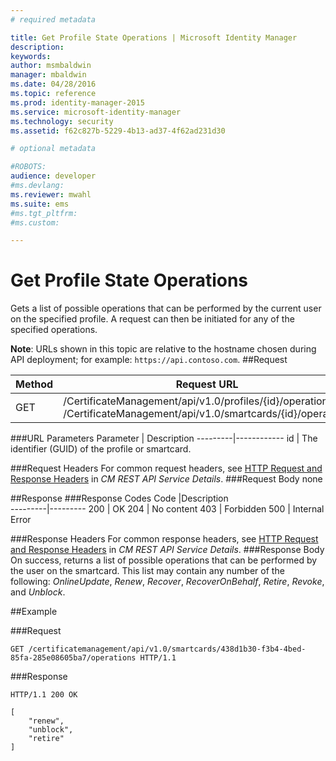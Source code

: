 ```yaml
---
# required metadata

title: Get Profile State Operations | Microsoft Identity Manager
description:
keywords:
author: msmbaldwin
manager: mbaldwin
ms.date: 04/28/2016
ms.topic: reference
ms.prod: identity-manager-2015
ms.service: microsoft-identity-manager
ms.technology: security
ms.assetid: f62c827b-5229-4b13-ad37-4f62ad231d30

# optional metadata

#ROBOTS:
audience: developer
#ms.devlang:
ms.reviewer: mwahl
ms.suite: ems
#ms.tgt_pltfrm:
#ms.custom:

---
```


# Get Profile State Operations
Gets a list of possible operations that can be performed by the current user on the specified profile. A request can then be initiated for any of the specified operations.

**Note**: URLs shown in this topic are relative to the hostname chosen during API deployment; for example: `https://api.contoso.com`.
##Request


Method  |Request URL  
---------|---------
GET     |/CertificateManagement/api/v1.0/profiles/{id}/operations <br/>/CertificateManagement/api/v1.0/smartcards/{id}/operations

###URL Parameters
Parameter | Description
---------|------------
id | The identifier (GUID) of the profile or smartcard.

###Request Headers
For common request headers, see [HTTP Request and Response Headers](certificate-management-rest-api-service-details.md#HttpHeaders) in *CM REST API Service Details*.
###Request Body
none

##Response
###Response Codes
Code  |Description  
---------|---------
200     | OK
204 | No content
403 | Forbidden
500 | Internal Error

###Response Headers
For common response headers, see [HTTP Request and Response Headers](certificate-management-rest-api-service-details.md#HttpHeaders) in *CM REST API Service Details*.
###Response Body
On success, returns a list of possible operations that can be performed by the user on the smartcard. This list may contain any number of the following: *OnlineUpdate*, *Renew*, *Recover*, *RecoverOnBehalf*, *Retire*, *Revoke*, and *Unblock*.

##Example

###Request
```
GET /certificatemanagement/api/v1.0/smartcards/438d1b30-f3b4-4bed-85fa-285e08605ba7/operations HTTP/1.1
```
###Response
```
HTTP/1.1 200 OK

[
    "renew",
    "unblock",
    "retire"
]
```       
